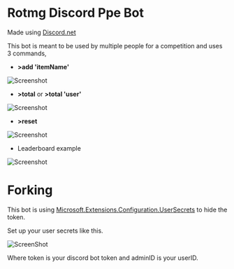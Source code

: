 # Rotmg Discord Ppe Bot
Made using [Discord.net](https://github.com/discord-net/Discord.Net)

This bot is meant to be used by multiple people for a competition and uses 3 commands,
- **>add 'itemName'**

![Screenshot](https://i.imgur.com/z50YgC7.png)

- **>total** or **>total 'user'**

![Screenshot](https://i.imgur.com/RjKH6Sw.png)

- **>reset**

![Screenshot](https://i.imgur.com/rRpItO7.png)

- Leaderboard example

![Screenshot](https://i.imgur.com/QmMrYzX.png)

# Forking
This bot is using [Microsoft.Extensions.Configuration.UserSecrets](https://www.nuget.org/packages/Microsoft.Extensions.Configuration.UserSecrets) to hide the token.

Set up your user secrets like this.

![ScreenShot](https://i.imgur.com/OVJNGqa.png)

Where token is your discord bot token and adminID is your userID.
